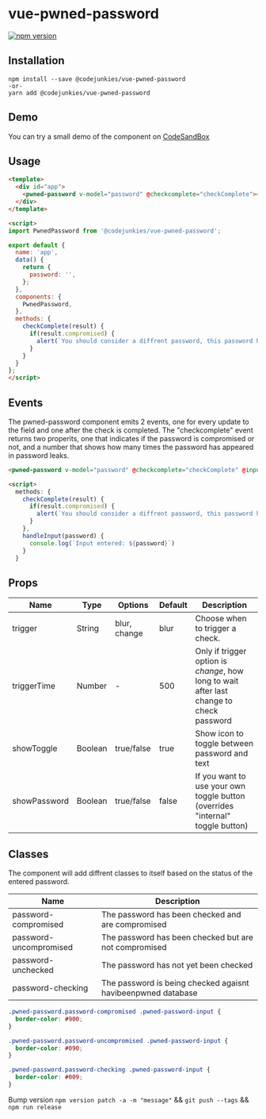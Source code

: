 # vue-pwned-password
[![npm version](https://badge.fury.io/js/%40codejunkies%2Fvue-pwned-password.svg)](https://badge.fury.io/js/%40codejunkies%2Fvue-pwned-password)

## Installation
```
npm install --save @codejunkies/vue-pwned-password
-or-
yarn add @codejunkies/vue-pwned-password
```

## Demo
You can try a small demo of the component on [CodeSandBox](https://codesandbox.io/s/8l909v1v9)


## Usage
```html
<template>
  <div id="app">
    <pwned-password v-model="password" @checkcomplete="checkComplete"></pwned-password>
  </div>
</template>

<script>
import PwnedPassword from '@codejunkies/vue-pwned-password';

export default {
  name: 'app',
  data() {
    return {
      password: '',
    };
  },
  components: {
    PwnedPassword,
  },
  methods: {
    checkComplete(result) {
      if(result.compromised) {
        alert(`You should consider a diffrent password, this password has appeared ${result.appearances} times in password leaks.`) ;
      }
    }
  }
};
</script>
```

## Events

The pwned-password component emits 2 events, one for every update to the field and one after the check is completed.
The "checkcomplete" event returns two properits, one that indicates if the password is compromised or not, and a number that shows how many times the password has appeared in password leaks.

```html
<pwned-password v-model="password" @checkcomplete="checkComplete" @input="handleInput"></pwned-password>

<script>
  methods: {
    checkComplete(result) {
      if(result.compromised) {
        alert(`You should consider a diffrent password, this password has appeared ${result.appearances} times in password leaks.`) ;
      }
    },
    handleInput(password) {
      console.log(`Input entered: ${password}`)
    }
  }
```


## Props

| Name        | Type | Options | Default | Description  |
| ------------- | ------------- | --- | --- | ----- |
| trigger      | String | blur, change | blur | Choose when to trigger a check. |
| triggerTime | Number | - | 500 | Only if trigger option is *change*, how long to wait after last change to check password |
| showToggle | Boolean | true/false | true |      Show icon to toggle between password and text |
| showPassword | Boolean | true/false | false |      If you want to use your own toggle button (overrides "internal" toggle button) |


## Classes
The component will add diffrent classes to itself based on the status of the entered password.

| Name         | Description  |
| ------------ | ----- |
| password-compromised   | The password has been checked and are compromised |
| password-uncompromised | The password has been checked but are not compromised |
| password-unchecked     | The password has not yet been checked |
| password-checking      | The password is being checked agaisnt havibeenpwned database |

```css
.pwned-password.password-compromised .pwned-password-input {
  border-color: #900;
}

.pwned-password.password-uncompromised .pwned-password-input {
  border-color: #090;
}

.pwned-password.password-checking .pwned-password-input {
  border-color: #009;
}
```

Bump version
`npm version patch -a -m "message"` && `git push --tags` && `npm run release`
